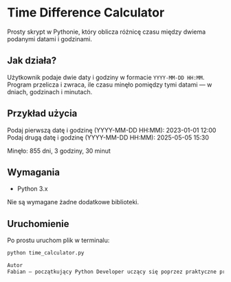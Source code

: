 # Time Difference Calculator

Prosty skrypt w Pythonie, który oblicza różnicę czasu między dwiema podanymi datami i godzinami.

## Jak działa?

Użytkownik podaje dwie daty i godziny w formacie `YYYY-MM-DD HH:MM`. Program przelicza i zwraca, ile czasu minęło pomiędzy tymi datami — w dniach, godzinach i minutach.

## Przykład użycia
Podaj pierwszą datę i godzinę (YYYY-MM-DD HH:MM): 2023-01-01 12:00
Podaj drugą datę i godzinę (YYYY-MM-DD HH:MM): 2025-05-05 15:30

Minęło: 855 dni, 3 godziny, 30 minut

## Wymagania

- Python 3.x

Nie są wymagane żadne dodatkowe biblioteki.

## Uruchomienie

Po prostu uruchom plik w terminalu:

```bash
python time_calculator.py

Autor
Fabian – początkujący Python Developer uczący się poprzez praktyczne projekty.